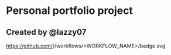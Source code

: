 # Personal portfolio project

## Created by @lazzy07

https://github.com/<OWNER>/<REPOSITORY>/workflows/<WORKFLOW_NAME>/badge.svg
